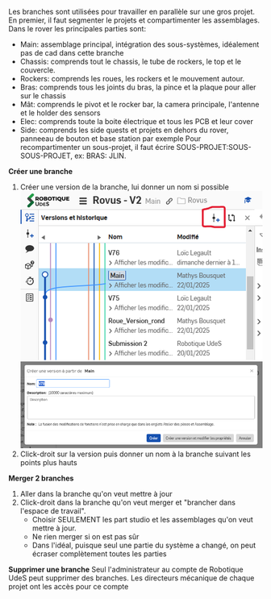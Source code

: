 Les branches sont utilisées pour travailler en parallèle sur une gros projet. En premier, il faut segmenter le projets et compartimenter les assemblages. Dans le rover les principales parties sont:

- Main: assemblage principal, intégration des sous-systèmes, idéalement pas de cad dans cette branche
- Chassis: comprends tout le chassis, le tube de rockers, le top et le couvercle.
- Rockers: comprends les roues, les rockers et le mouvement autour.
- Bras: comprends tous les joints du bras, la pince et la plaque pour aller sur le chassis
- Mât: comprends le pivot et le rocker bar, la camera principale, l'antenne et le holder des sensors
- Elec: comprends toute la boite électrique et tous les PCB et leur cover
- Side: comprends les side quests et projets en dehors du rover, panneeau de bouton et base station par exemple
  Pour recompartimenter un sous-projet, il faut écrire SOUS-PROJET:SOUS-SOUS-PROJET, ex: BRAS: JLIN.

**Créer une branche**

1. Créer une version de la branche, lui donner un nom si possible
   ![OnShape_CreateVersion](../../attachements/Mechanical/OnShape_CreateVersion.png)![Onshape_VersionName](../../attachements/Mechanical/Onshape_VersionName.png)
1. Click-droit sur la version puis donner un nom à la branche suivant les points plus hauts

**Merger 2 branches**

1. Aller dans la branche qu'on veut mettre à jour
2. Click-droit dans la branche qu'on veut merger et "brancher dans l'espace de travail".
   - Choisir SEULEMENT les part studio et les assemblages qu'on veut mettre à jour.
   - Ne rien merger si on est pas sûr
   - Dans l'idéal, puisque seul une partie du système a changé, on peut écraser complètement toutes les parties

**Supprimer une branche**
Seul l'administrateur au compte de Robotique UdeS peut supprimer des branches. Les directeurs mécanique de chaque projet ont les accès pour ce compte
